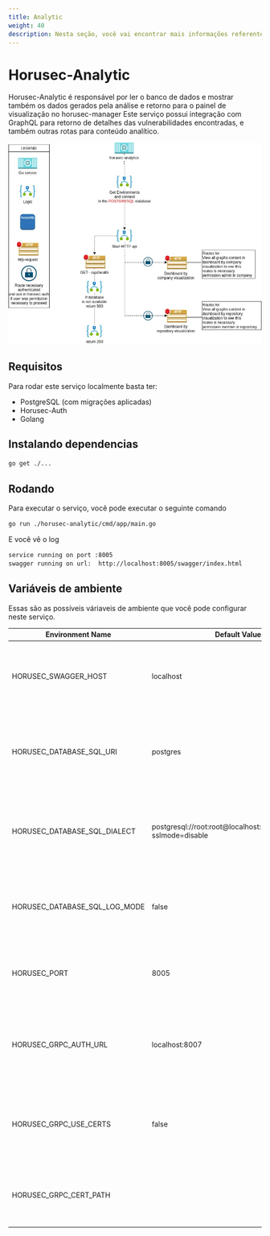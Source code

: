 ```yaml
---
title: Analytic
weight: 40
description: Nesta seção, você vai encontrar mais informações referentes do serviço Horusec-Analytic.
---
```


# Horusec-Analytic
Horusec-Analytic é responsável por ler o banco de dados e mostrar também os dados gerados pela análise e retorno para o painel de visualização no horusec-manager
Este serviço possui integração com GraphQL para retorno de detalhes das vulnerabilidades encontradas, e também outras rotas para conteúdo analítico.

![](https://raw.githubusercontent.com/ZupIT/horusec/master/assets/horusec-analytic.jpg)

## **Requisitos**
Para rodar este serviço localmente basta ter:
* PostgreSQL (com migrações aplicadas)
* Horusec-Auth
* Golang

## **Instalando dependencias**
```bash
go get ./...
```

## **Rodando**
Para executar o serviço, você pode executar o seguinte comando
```bash
go run ./horusec-analytic/cmd/app/main.go
```

E você vê o log
```bash
service running on port :8005
swagger running on url:  http://localhost:8005/swagger/index.html
```

## **Variáveis de ambiente**
Essas são as possíveis váriaveis de ambiente que você pode configurar neste serviço.

| Environment Name                              | Default Value                                                    | Description                                                  |
|-----------------------------------------------|------------------------------------------------------------------|--------------------------------------------------------------|
| HORUSEC_SWAGGER_HOST                          | localhost                                                        | Esta variável de ambiente mostra qual é o host que estará disponível o swagger| 
| HORUSEC_DATABASE_SQL_URI                      | postgres                                                         | Esta variável de ambiente obtém dialeto para conectar no banco de dados POSTGRES |
| HORUSEC_DATABASE_SQL_DIALECT                  | postgresql://root:root@localhost:5432/horusec_db?sslmode=disable | Esta variável de ambiente obtém uri para conectar no banco de dados POSTGRES |
| HORUSEC_DATABASE_SQL_LOG_MODE                 | false                                                            | Esta variável de ambiente obtém o valor para habilitar logs no POSTGRES |
| HORUSEC_PORT                                  | 8005                                                             | Esta variável de ambiente obtém a porta que o serviço irá iniciar |
| HORUSEC_GRPC_AUTH_URL                         | localhost:8007                                                   | Esta variável de ambiente obtém o url horusec-auth de conexão com o GRCP |
| HORUSEC_GRPC_USE_CERTS                        | false                                                            | Esta variável de ambiente obtém se o uso de certificados no GRCP está ativo ou não |
| HORUSEC_GRPC_CERT_PATH                        |                                                                  | Esta variável de ambiente obtém o caminho do certificado GRCP | 